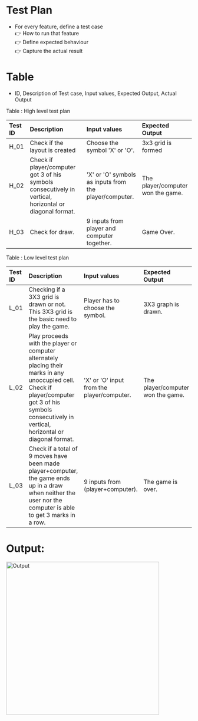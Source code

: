 # Test Plan
* For every feature, define a test case </br>
 :point_right: How to run that feature </br>
 :point_right: Define expected behaviour </br>
 :point_right: Capture the actual result

# Table
* ID, Description of Test case, Input values, Expected Output, Actual Output</br>

Table : High level test plan</br>

|Test ID|	Description|	Input values|	Expected Output|
|:------|:-----------|:-------|:-------|
| H_01 |	Check if the layout is created |	Choose the symbol 'X' or 'O'. |	3x3 grid is formed |
| H_02 |	Check if player/computer got 3 of his symbols consecutively in vertical, horizontal or diagonal format. |	'X' or 'O' symbols as inputs from the player/computer. |	The player/computer won the game. |
| H_03 |	Check for draw. |	9 inputs from player and computer together. |	Game Over. |

Table : Low level test plan</br>

|Test ID|	Description|	Input values|	Expected Output|
|:------|:-----------|:-------|:-------|
|L_01|Checking if a 3X3 grid is drawn or not. This 3X3 grid is the basic need to play the game.|Player has to choose the symbol.|	3X3 graph is drawn.|
|L_02|Play proceeds with the player or computer alternately placing their marks in any unoccupied cell. Check if player/computer got 3 of his symbols consecutively in vertical, horizontal or diagonal format.|'X' or 'O' input from the player/computer.|	The player/computer won the game.|
|L_03|Check if a total of 9 moves have been made player+computer, the game ends up in a draw when neither the user nor the computer is able to get 3 marks in a row.|9 inputs from (player+computer).|The game is over.|

# Output:
<img width="415" alt="Output" src="https://user-images.githubusercontent.com/98833151/153709278-a8e2a181-dbe0-4857-a458-aff2b70cfd9f.png">
